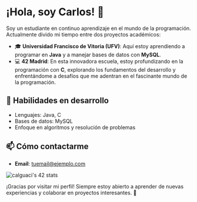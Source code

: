 # ¡Hola, soy Carlos! 👋

Soy un estudiante en continuo aprendizaje en el mundo de la programación. Actualmente divido mi tiempo entre dos proyectos académicos:

- 🎓 **Universidad Francisco de Vitoria (UFV)**: Aquí estoy aprendiendo a programar en **Java** y a manejar bases de datos con **MySQL**.
- 💻 **42 Madrid**: En esta innovadora escuela, estoy profundizando en la programación con **C**, explorando los fundamentos del desarrollo y enfrentándome a desafíos que me adentran en el fascinante mundo de la programación.

## 🚀 Habilidades en desarrollo
- Lenguajes: Java, C
- Bases de datos: MySQL
- Enfoque en algoritmos y resolución de problemas

## 📫 Cómo contactarme
- **Email**: [tuemail@ejemplo.com](mailto:caarlitoos30@gmail.com)

 ![calguaci's 42 stats](https://badge.mediaplus.ma/kettlebells/calguaci?1337Badge=off)
 
¡Gracias por visitar mi perfil! Siempre estoy abierto a aprender de nuevas experiencias y colaborar en proyectos interesantes. 🚀


  


